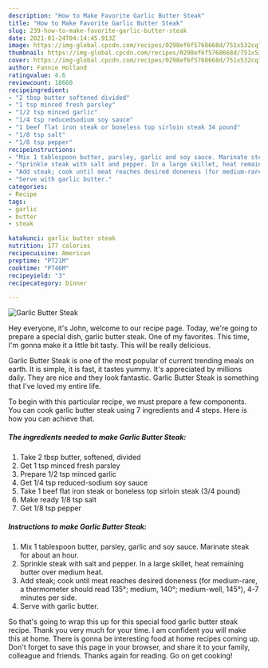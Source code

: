 ```yaml
---
description: "How to Make Favorite Garlic Butter Steak"
title: "How to Make Favorite Garlic Butter Steak"
slug: 239-how-to-make-favorite-garlic-butter-steak
date: 2021-01-24T04:14:45.913Z
image: https://img-global.cpcdn.com/recipes/0298ef6f5768668d/751x532cq70/garlic-butter-steak-recipe-main-photo.jpg
thumbnail: https://img-global.cpcdn.com/recipes/0298ef6f5768668d/751x532cq70/garlic-butter-steak-recipe-main-photo.jpg
cover: https://img-global.cpcdn.com/recipes/0298ef6f5768668d/751x532cq70/garlic-butter-steak-recipe-main-photo.jpg
author: Fannie Holland
ratingvalue: 4.6
reviewcount: 18660
recipeingredient:
- "2 tbsp butter softened divided"
- "1 tsp minced fresh parsley"
- "1/2 tsp minced garlic"
- "1/4 tsp reducedsodium soy sauce"
- "1 beef flat iron steak or boneless top sirloin steak 34 pound"
- "1/8 tsp salt"
- "1/8 tsp pepper"
recipeinstructions:
- "Mix 1 tablespoon butter, parsley, garlic and soy sauce. Marinate steak for about an hour."
- "Sprinkle steak with salt and pepper. In a large skillet, heat remaining butter over medium heat."
- "Add steak; cook until meat reaches desired doneness (for medium-rare, a thermometer should read 135°; medium, 140°; medium-well, 145°), 4-7 minutes per side."
- "Serve with garlic butter."
categories:
- Recipe
tags:
- garlic
- butter
- steak

katakunci: garlic butter steak 
nutrition: 177 calories
recipecuisine: American
preptime: "PT21M"
cooktime: "PT46M"
recipeyield: "3"
recipecategory: Dinner

---
```



![Garlic Butter Steak](https://img-global.cpcdn.com/recipes/0298ef6f5768668d/751x532cq70/garlic-butter-steak-recipe-main-photo.jpg)

Hey everyone, it's John, welcome to our recipe page. Today, we're going to prepare a special dish, garlic butter steak. One of my favorites. This time, I'm gonna make it a little bit tasty. This will be really delicious.

Garlic Butter Steak is one of the most popular of current trending meals on earth. It is simple, it is fast, it tastes yummy. It's appreciated by millions daily. They are nice and they look fantastic. Garlic Butter Steak is something that I've loved my entire life.




To begin with this particular recipe, we must prepare a few components. You can cook garlic butter steak using 7 ingredients and 4 steps. Here is how you can achieve that.

<!--inarticleads1-->

##### The ingredients needed to make Garlic Butter Steak:

1. Take 2 tbsp butter, softened, divided
1. Get 1 tsp minced fresh parsley
1. Prepare 1/2 tsp minced garlic
1. Get 1/4 tsp reduced-sodium soy sauce
1. Take 1 beef flat iron steak or boneless top sirloin steak (3/4 pound)
1. Make ready 1/8 tsp salt
1. Get 1/8 tsp pepper




<!--inarticleads2-->

##### Instructions to make Garlic Butter Steak:

1. Mix 1 tablespoon butter, parsley, garlic and soy sauce. Marinate steak for about an hour.
1. Sprinkle steak with salt and pepper. In a large skillet, heat remaining butter over medium heat.
1. Add steak; cook until meat reaches desired doneness (for medium-rare, a thermometer should read 135°; medium, 140°; medium-well, 145°), 4-7 minutes per side.
1. Serve with garlic butter.




So that's going to wrap this up for this special food garlic butter steak recipe. Thank you very much for your time. I am confident you will make this at home. There is gonna be interesting food at home recipes coming up. Don't forget to save this page in your browser, and share it to your family, colleague and friends. Thanks again for reading. Go on get cooking!

